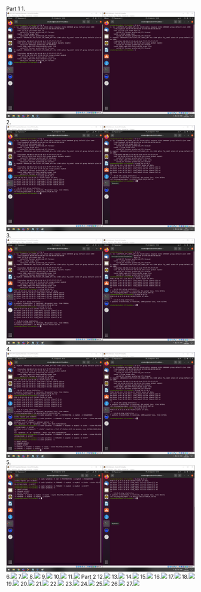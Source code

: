 Part 1
1.![](images/1.png)
2.![](images/2.png)
3.![](images/3.png)
4.![](images/4.png)
5.![](images/5.png)
6.![](images/6.png)
7.![](images/7.png)
8.![](images/8.png)
9.![](images/9.png)
10.![](images/10.png)
11.![](images/11.png)
Part 2
12.![](images/12.png)
13.![](images/13.png)
14.![](images/14.png)
15.![](images/15.png)
16.![](images/16.png)
17.![](images/17.png)
18.![](images/18.png)
19.![](images/19.png)
20.![](images/20.png)
21.![](images/21.png)
22.![](images/22.png)
23.![](images/23.png)
24.![](images/24.png)
25.![](images/25.png)
26.![](images/26.png)
27.![](images/27.png)